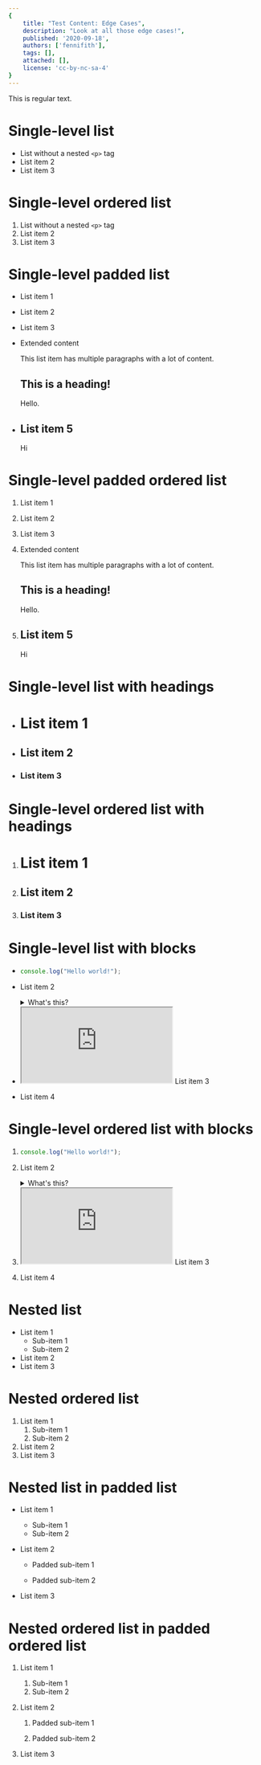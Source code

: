 ```yaml
---
{
	title: "Test Content: Edge Cases",
	description: "Look at all those edge cases!",
	published: '2020-09-18',
	authors: ['fennifith'],
	tags: [],
	attached: [],
	license: 'cc-by-nc-sa-4'
}
---
```


This is regular text.

# Single-level list

- List without a nested `<p>` tag
- List item 2
- List item 3

# Single-level ordered list

1. List without a nested `<p>` tag
2. List item 2
3. List item 3

# Single-level padded list

- List item 1

- List item 2

- List item 3

- Extended content

  This list item has multiple paragraphs with a lot of content.

  ## This is a heading!

  Hello.

- ## List item 5
  Hi

# Single-level padded ordered list

1. List item 1

2. List item 2

3. List item 3

4. Extended content

   This list item has multiple paragraphs with a lot of content.

   ## This is a heading!

   Hello.

5. ## List item 5
   Hi

# Single-level list with headings

- # List item 1
- ## List item 2
- ### List item 3

# Single-level ordered list with headings

1. # List item 1
2. ## List item 2
3. ### List item 3

# Single-level list with blocks

- ```js
  console.log("Hello world!");
  ```

- List item 2
  <details>
    <summary>What's this?</summary>
	OwO
  </details>

- <iframe src="https://stackblitz.com/edit/angular-unicorns-text-input?embed=1&file=src/app/app.component.ts" sandbox="allow-modals allow-forms allow-popups allow-scripts allow-same-origin"></iframe>
  List item 3

- List item 4

# Single-level ordered list with blocks

1. ```js
   console.log("Hello world!");
   ```

2. List item 2
   <details>
     <summary>What's this?</summary>
	 OwO
   </details>

3. <iframe src="https://stackblitz.com/edit/angular-unicorns-text-input?embed=1&file=src/app/app.component.ts" sandbox="allow-modals allow-forms allow-popups allow-scripts allow-same-origin"></iframe>
   List item 3

4. List item 4

# Nested list

- List item 1
  - Sub-item 1
  - Sub-item 2
- List item 2
- List item 3

# Nested ordered list

1. List item 1
   1. Sub-item 1
   2. Sub-item 2
2. List item 2
3. List item 3

# Nested list in padded list

- List item 1

  - Sub-item 1
  - Sub-item 2

- List item 2

  - Padded sub-item 1

  - Padded sub-item 2

- List item 3

# Nested ordered list in padded ordered list

1. List item 1

   1. Sub-item 1
   2. Sub-item 2

2. List item 2

   1. Padded sub-item 1

   2. Padded sub-item 2

3. List item 3
